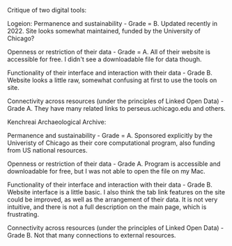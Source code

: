 Critique of two digital tools:

Logeion: 
Permanence and sustainability - Grade = Β. Updated recently in 2022. Site looks somewhat maintained, funded by the University of Chicago?

Openness or restriction of their data - Grade = A. All of their website is accessible for free. I didn't see a downloadable file for data though.

Functionality of their interface and interaction with their data - Grade B. Website looks a little raw, somewhat confusing at first to use the tools on site.

Connectivity across resources (under the principles of Linked Open Data) - Grade A. They have many related links to perseus.uchicago.edu and others.


Kenchreai Archaeological Archive:

Permanence and sustainability - Grade = A. Sponsored explicitly by the Univeristy of Chicago as their core computational program, also funding from US national resources.

Openness or restriction of their data - Grade A. Program is accessible and downloadable for free, but I was not able to open the file on my Mac.

Functionality of their interface and interaction with their data - Grade B. Website interface is a little basic. I also think the tab link features on the site could be improved, as well as the arrangement of their data. It is not very intuitive, and there is not a full description on the main page, which is frustrating.

Connectivity across resources (under the principles of Linked Open Data) - Grade B. Not that many connections to external resources.
